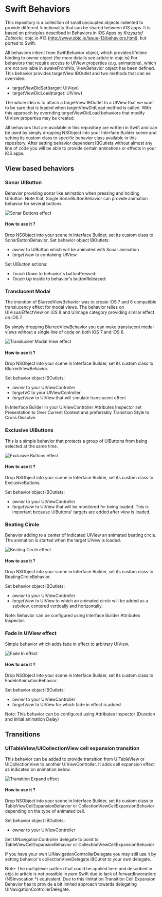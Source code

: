 # Swift Behaviors

This repository is a collection of small uncoupled objects indented to provide different functionality that can be shared between iOS apps.
It is based on principles described in Behaviors in iOS Apps by *Krzysztof Zabłocki*, objc.io #13 (http://www.objc.io/issue-13/behaviors.html), but ported to Swift.

All behaviors inherit from SwiftBehavior object, which provides lifetime binding to owner object (for more details see article in objc.io)
For behaviors that require access to UIView properties (e.g. animations), which are not available in awakeFromNib, ViewBehavior object has been defined.
This behavior provides targetView IBOutlet and two methods that can be overriden:

 * targetViewDidSet(target: UIView)
 * targetViewDidLoad(target: UIView)

The whole idea is to attach a targetView IBOutlet to a UIView that we want to be sure that is loaded when targetViewDidLoad method is called.
With this approach by overriding targetViewDidLoad behaviors that modify UIView properties may be created.

All behaviors that are available in this repository are written in Swift and can be used by simply dropping NSObject into your Interface Builder
 scene and setting its custom class to specific behavior class available in this repository. After setting behavior dependent IBOutlets without almost any line of
 code you will be able to provide certain animations or effects in your iOS apps.

## View based behaviors

### Sonar UIButton

Behavior providing sonar like animation when pressing and holding UIButton. Note that, Single SonarButtonBehavior can provide animation behavior for several buttons.

![Sonar Buttons effect](https://github.com/tgebarowski/SwiftBehaviors/blob/master/img/SonarButtons.gif)

#### How to use it ?

Drop NSObject into your scene in Interface Builder, set its custom class to SonarButtonBehavior.
Set behavior object IBOutlets:

 * *owner* to UIButton which will be animated with Sonar animation
 * *targetView* to containing UIView

Set UIButton actions:

 * *Touch Down* to behavior's buttonPressed:
 * *Touch Up* inside to behavior's buttonReleased:

### Translucent Modal

The intention of BlurredViewBehavior was to create iOS 7 and 8 compatible translucency effect for modal views.
The behavior relies on UIVisualEffectView  on iOS 8 and UIImage category providing similar effect on iOS 7.

By simply dropping BlurredViewBehavior you can make translucent modal views without a single line of code on both iOS 7 and iOS 8.

![Translucent Modal View effect](https://github.com/tgebarowski/SwiftBehaviors/blob/master/img/TranslucentView.gif)

#### How to use it ?

Drop NSObject into your scene in Interface Builder, set its custom class to BlurredViewBehavior.

Set behavior object IBOutlets:

 * *owner* to your UIViewController
 * *targetVC* to your UIViewController
 * *targetView* to UIView that will simulate translucent effect

In Interface Builder in your UIViewController Attributes Inspector set Presentation to Over Current Context
 and preferrably Transition Style to Cross Dissolve.

### Exclusive UIButtons

This is a simple behavior that protects a group of UIButtons from being selected at the same time.

![Exclusive Buttons effect](https://github.com/tgebarowski/SwiftBehaviors/blob/master/img/ExclusiveButtons.gif)

#### How to use it ?

Drop NSObject into your scene in Interface Builder, set its custom class to ExclusiveButtons.

Set behavior object IBOutlets:

 * *owner* to your UIViewController
 * *targetView* to UIView that will be monitored for being loaded. This is important because UIButtons' targets are added after view is loaded.

### Beating Circle

Behavior adding to a center of indicated UIView an animated beating circle. The animation is started when the target UIVew is loaded.

![Beating Circle effect](https://github.com/tgebarowski/SwiftBehaviors/blob/master/img/BeatingCircle.gif)

#### How to use it ?

Drop NSObject into your scene in Interface Builder, set its custom class to BeatingCircleBehavior.

Set behavior object IBOutlets:

 * *owner* to your UIViewController
 * *targetView* to UIView to which an animated circle will be added as a subview, centered vertically and horizontally.

Note: Behavior can be configured using Interface Builder Attributes Inspector.

### Fade In UIView effect

Simple behavior which adds fade in effect to arbitrary UIView.

![Fade In effect](https://github.com/tgebarowski/SwiftBehaviors/blob/master/img/FadeIn.gif)

#### How to use it ?

Drop NSObject into your scene in Interface Builder, set its custom class to FadeInAnimationBehavior.

Set behavior object IBOutlets:

 * *owner* to your UIViewController
 * *targetView* to UIView for which fade in effect is added

Note: This behavior can be configured using Attributes Inspector (Duration and initial animation Delay)

## Transitions

### UITableView/UICollectionView cell expansion transition

This behavior can be added to provide transition from UITableView or UICollectionView to another UIViewController.
It adds cell expansion effect as indicated on animation below.

![Transition Expand effect](https://github.com/tgebarowski/SwiftBehaviors/blob/master/img/TransitionExpand.gif)

#### How to use it ?

Drop NSObject into your scene in Interface Builder, set its custom class to TableViewCellExpansionBehavior or CollectionViewCellExpansionBehavior depending on the type of animated cell.

Set behavior object IBOutlets:

 * *owner* to your UIViewController

Set UINavigationController delegate to point to TableViewCellExpansionBehavior or CollectionViewCellExpansionBehavior

If you have your own UINavigationControllerDelegate you may still use it by setting behavior's collectionViewDelegate IBOutlet to your own delegate.

Note: The multiplexer pattern that could be applied here and described in objc.io article is not possible in pure Swift due to lack of forwardInvocation:(NSInvocation *) equivalent.
Due to this limitation Transition Cell Expansion Behavior has to provide a bit limited approach towards delegating UINavigationControllerDelegate.
